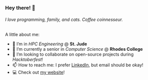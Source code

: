 ### Hey there! 👋

###### I love programming, family, and cats. Coffee coinnesseur.

A little about me:
- 🔭 I’m in _HPC Engineering_ @ __St. Jude__
- 🌱 I’m currently a senior in _Computer Science_ @ __Rhodes College__
- 👯 I’m looking to collaborate on open-source projects during _Hacktoberfest_!
- 📫 How to reach me: I prefer [LinkedIn](https://www.linkedin.com/in/abualafia/ "Walid's LinkedIn!"), but email should be okay!
- 💻 Check out [my website](https://abualafia.com "Walid's Portfolio Website!")!

<!--
**walidabualafia/walidabualafia** is a ✨ _special_ ✨ repository because its `README.md` (this file) appears on your GitHub profile.

Here are some ideas to get you started:

- 💬 Ask me about HPC and how I got interested!
- 😄 Pronouns: he/him
- ⚡ Fun fact: I love cats
- 🤔 I’m looking for help with ...
-->
